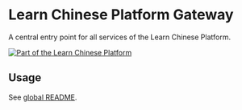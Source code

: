 # Learn Chinese Platform Gateway

A central entry point for all services of the Learn Chinese Platform.

[![Part of the Learn Chinese Platform](https://img.shields.io/badge/Part%20Of-%20Learn%20Chinese%20Platform-blue.svg)](https://gitlab.com/pojntfx/learn-chinese-platform)

## Usage

See [global README](../../README.md).
